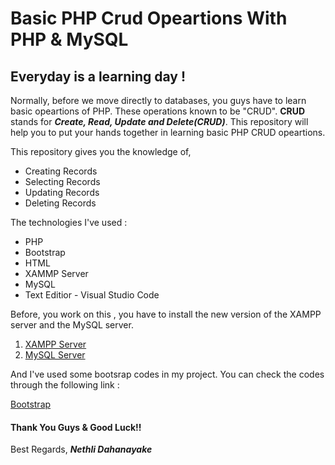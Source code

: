 # Basic PHP Crud Opeartions With PHP & MySQL

## Everyday is a learning day !


Normally, before we move directly to databases, you guys have to learn basic opeartions of PHP. These operations known to be "CRUD". **CRUD** stands for **_Create, Read, Update and Delete(CRUD)_**. This repository will help you to put your hands together in learning basic PHP CRUD opeartions.	


This repository gives you the knowledge of,

- Creating Records
- Selecting Records
- Updating Records
- Deleting Records

The technologies I've used : 
- PHP
- Bootstrap
- HTML
- XAMMP Server
- MySQL
- Text Editior - Visual Studio Code

Before, you work on this , you have to install the new version of the XAMPP server and the MySQL server.

1. [XAMPP Server](https://www.apachefriends.org/download.html)
2. [MySQL Server](https://dev.mysql.com/downloads/installer/)


And I've used some bootsrap codes in my project. You can check the codes through the following link :

[Bootstrap](https://getbootstrap.com/docs/5.1/getting-started/introduction/)

#### Thank You Guys & Good Luck!!

Best Regards,
**_Nethli Dahanayake_**
